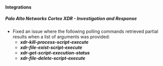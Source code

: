 
#### Integrations

##### Palo Alto Networks Cortex XDR - Investigation and Response

- Fixed an issue where the following polling commands retrieved partial results when a list of arguments was provided: 
  - ***xdr-kill-process-script-execute***
  - ***xdr-file-exist-script-execute***
  - ***xdr-get-script-execution-status***
  - ***xdr-file-delete-script-execute***
